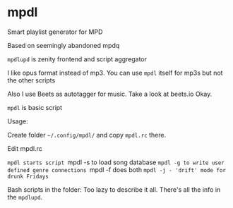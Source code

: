# mpdl
Smart playlist generator for MPD

Based on seemingly abandoned mpdq

`mpdlupd` is zenity frontend and script aggregator

I like opus format instead of mp3. You can use `mpdl` itself for mp3s but not the other scripts

Also I use Beets as autotagger for music. Take a look at beets.io
Okay.

`mpdl` is basic script

Usage:

Create folder `~/.config/mpdl/` and copy `mpdl.rc` there.

Edit mpdl.rc

`mpdl starts script
`mpdl -s to load song database
`mpdl -g to write user defined genre connections
`mpdl -f does both
`mpdl -j - 'drift' mode for drunk Fridays`

Bash scripts in the folder:
Too lazy to describe it all. There's all the info in the `mpdlupd`.
